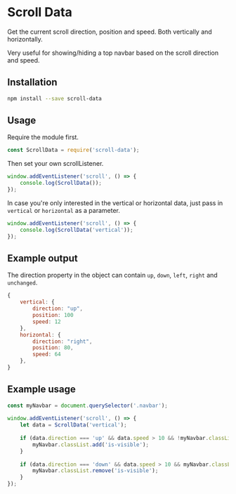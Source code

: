 # Scroll Data

Get the current scroll direction, position and speed. Both vertically and horizontally.

Very useful for showing/hiding a top navbar based on the scroll direction and speed.

## Installation

```bash
npm install --save scroll-data
```
    
## Usage

Require the module first.

```javascript
const ScrollData = require('scroll-data');
```

Then set your own scrollListener.

```javascript
window.addEventListener('scroll', () => {
    console.log(ScrollData());
});
```
    
In case you're only interested in the vertical or horizontal data, just pass in `vertical` or `horizontal` as a parameter.

```javascript
window.addEventListener('scroll', () => {
    console.log(ScrollData('vertical'));
});
```

## Example output

The direction property in the object can contain `up`, `down`, `left`, `right` and `unchanged`.

```javascript
{
    vertical: {
        direction: "up",
        position: 100
        speed: 12
    },
    horizontal: {
        direction: "right",
        position: 80,
        speed: 64
    },
}
```
     
## Example usage

```javascript
const myNavbar = document.querySelector('.navbar');
    
window.addEventListener('scroll', () => {
    let data = ScrollData('vertical');
    
    if (data.direction === 'up' && data.speed > 10 && !myNavbar.classList.contains('is-visible')) {
        myNavbar.classList.add('is-visible');
    }
    
    if (data.direction === 'down' && data.speed > 10 && myNavbar.classList.contains('is-visible')) {
        myNavbar.classList.remove('is-visible');
    }
});
```